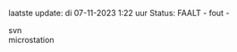 laatste update: 
di 07-11-2023  1:22   uur 
Status: FAALT - fout - 
<div class="service R">svn</div><div class="service R">microstation</div>